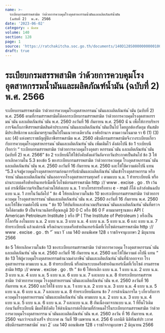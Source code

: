 ```yaml
---
name: >-
  ระเบียบกรมสรรพสามิต ว่าด้วยการควบคุมโรงอุตสาหกรรมน้ำมันและผลิตภัณฑ์น้ำมัน
  (ฉบับที่ 2)  พ.ศ. 2566
date: '2023-06-02'
category: ง พิเศษ
volume: 140
section: 128
page: 1
source: 'https://ratchakitcha.soc.go.th/documents/140D128S0000000000100.pdf'
draft: true
---
```


# ระเบียบกรมสรรพสามิต ว่าด้วยการควบคุมโรงอุตสาหกรรมน้ำมันและผลิตภัณฑ์น้ำมัน (ฉบับที่ 2)  พ.ศ. 2566

ระเบียบกรมสรรพสามิต ว่าด้วยการควบคุมโรงอุตสาหกรรมน ้ามันและผลิตภัณฑ์น ้ามัน (ฉบับที่ 2) พ.ศ. 2566 ตามที่กรมสรรพสามิตได้ออกระเบียบกรมสรรพสามิต ว่าด้วยการควบคุมโรงอุตสาหกรรมน ้ามัน และผลิตภัณฑ์น ้ามัน พ.ศ. 2560 ลงวันที่ 16 กันยายน พ.ศ. 2560 นั น เพื่อให้การบริหารการจัดเก็บภาษีสรรพสามิตสินค้าประเภทน ้ามันและผลิตภัณฑ์น ้ามันเป็นไป โดยถูกต้องรัดกุม ทันสมัย มีประสิทธิภาพ และมีมาตรฐานเป็นไปในแนวทางเดียวกัน อาศัยอ้านาจ ตามความในมาต รา 6 (1) (3) และ (4) แห่งพระราชบัญญัติภาษีสรรพสามิต พ.ศ. 2560 อธิบดีกรมสรรพสามิตจึงวางระเบียบเกี่ยวกับการควบคุมโรงอุตสาหกรรมน ้ามันและผลิตภัณฑ์น ้ามัน เพิ่มเติมไว้ ดังต่อไปนี ข้อ 1 ระเบียบนี เรียกว่า “ ระเบียบกรมสรรพสามิต ว่าด้วยการควบคุมโรงอุตสา หกรรมน ้ามัน และผลิตภัณฑ์น ้ามัน (ฉบับที่ 2) พ.ศ. 2566” ข้อ 2 ระเบียบนีให้ใช้บังคับตังแต่วันถัดจากวันประกาศเป็นต้นไป ข้อ 3 ให้ยกเลิกความใน 5.3 ของข้อ 5 ของระเบียบกรมสรรพสามิต ว่าด้วยการควบคุม โรงอุตสาหกรรมน ้ามันและผลิตภัณฑ์น ้ามัน พ.ศ. 2560 ลงวันที่ 16 กันยายน พ.ศ. 2560 และให้ใช้ความต่อไปนี แทน “5.3 แจ้งผู้ควบคุมโรงอุตสาหกรรมก่อนการรับน้ามันและผลิตภัณฑ์น ้ามันเข้าโรงอุตสาหกรรม หรือจ่ายน ้ามันและผลิตภัณฑ์น ้ามันออกจากโรงอุตสาหกรรมทุกครั ง ตามแบบ น.ม. 1 ท้ายระเบียบนี หรือผ่านระบบเครือข่ำยอินเทอร์เน็ตที่เว็บไซต์กรมสรรพสามิต http :// www . excise . go . th เว้นแต่ กรณีที่มีความจ้าเป็นเร่งด่วนให้ส่งแบบ น.ม. 1 ทางโทรสารหรือทาง e - mail ก็ได้ แล้วส่งต้นฉบับ แบบ น.ม. 1 ภายในวันถัดไป ” ข้อ 4 ให้ยกเลิกความในข้อ 10 ของระเบียบกรมสรรพสามิต ว่าด้วยการควบคุม โรงอุตสาหกรรมน ้ามันและผลิตภัณฑ์น ้ามัน พ.ศ. 2560 ลงวันที่ 16 กันยายน พ.ศ. 2560 และให้ใช้ความต่อไปนี แทน “ ข้อ 10 ให้บันทึกและค้านวณปริมาณน ้ามันและผลิตภัณฑ์น ้ามันที่ตรวจวัดได้ตามข้อ 9 เป็นจ้านวนลิตรที่อุณหภูมิ 30 0 C หรือ 86 0 F ตามมาตรฐานของ API ( American Petroleum Institute ) หรือ IP ( The Institute of Petroleum ) หรือเป็นกิโลกรัม ลงในแบบ น.ม. 2 แบบ น.ม. 3 แบบ น.ม. 4 แบบ น.ม. 5 แบบ น.ม. 6 และ แบบ น.ม. 7 ท้ายระเบียบนี แล้วแต่กรณี หรือผ่านระบบเครือข่ายอินเทอร์เน็ตที่เว็บไซต์กรมสรรพสามิต http :// www . excise . go . th ” ้ หนา 1 ่ เลม 140 ตอนพิเศษ 128 ง ราชกิจจานุเบกษา 2 มิถุนายน 2566

ข้อ 5 ให้ยกเลิกความในข้อ 13 ของระเบียบกรมสรรพสามิต ว่าด้วยการควบคุม โรงอุตสาหกรรมน ้ามันและผลิตภัณฑ์น ้ามัน พ.ศ. 2560 ลงวันที่ 16 กันยายน พ.ศ. 2560 และให้ใช้ความต่ อไปนี แทน “ ข้อ 13 ให้ผู้ควบคุมโรงอุตสาหกรรมค้านวณค่าภาษีน ้ามันและผลิตภัณฑ์น ้ามันที่น้าออกจาก โรงอุตสาหกรรม ตามแบบ น.ม. 8 ท้ายระเบียบนี หรือผ่านระบบเครือข่ายอินเทอร์เน็ตที่เว็บไซต์ กรมสรรพสามิต http :// www . excise . go . th ” ข้อ 6 ให้ยกเลิก แบบ น.ม. 1 แบบ น.ม. 2 แบบ น.ม. 3 แบบ น.ม. 4 แบบ น.ม. 5 แบบ น.ม. 6 แบบ น.ม. 7 และแบบ น.ม. 8 ท้ายระเบียบกรมสรรพสามิต ว่าด้วยการควบคุม โรงอุตสาหกรรมน ้ามันและผลิตภัณฑ์น ้ามัน พ.ศ. 2560 ลงวันที่ 16 กันยายน พ.ศ. 2560 และให้ใช้ แบบ น.ม. 1 แบบ น.ม. 2 แบบ น.ม. 3 แบบ น.ม. 4 แบบ น.ม. 5 แบบ น.ม. 6 แบบ น.ม. 7 และแบบ น.ม. 8 ท้ายระเบียบนีแทน ข้อ 7 การด้าเนินการใด ๆ เกี่ยวกับการควบคุมโรงอุตสาหกรรมน ้ามันและผลิตภัณฑ์น ้ามัน ตามแบบ น.ม. 2 แบบ น.ม. 3 แบบ น.ม. 4 แบบ น.ม. 5 แบบ น.ม. 6 แบบ น.ม. 7 และแบบ น.ม. 8 อันเนื่องมาจากแบบ น.ม. 1 ที่ยื่นไว้เดิมก่อนวันที่ระเบียบนี มีผลใช้บังคับ ให้ด้าเนินการต่อไปตามที่ก้าหนดไว้ในระเบียบกรมสรรพสามิต ว่าด้วยการควบคุมโรงอุตสาหกรรม น ้ามันและผลิตภัณฑ์น ้ามัน พ.ศ. 2560 ลงวัน ที่ 16 กันยายน พ.ศ. 2560 จนกว่าจะแล้วเสร็จ ประกาศ ณ วันที่ 19 เมษายน พ.ศ. 256 6 เอกนิติ นิติทัณฑ์ปร ะภาศ อธิบดีกรมสรรพสามิต ้ หนา 2 ่ เลม 140 ตอนพิเศษ 128 ง ราชกิจจานุเบกษา 2 มิถุนายน 2566















